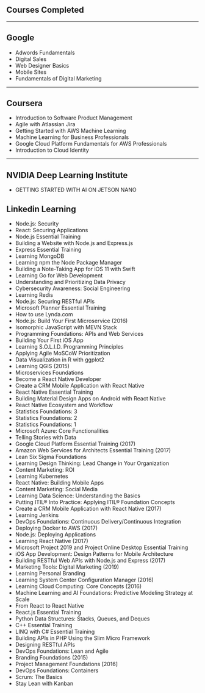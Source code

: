 ## Courses Completed

---

## Google

- Adwords Fundamentals
- Digital Sales
- Web Designer Basics
- Mobile Sites
- Fundamentals of Digital Marketing

---

## Coursera

- Introduction to Software Product Management
- Agile with Atlassian Jira
- Getting Started with AWS Machine Learning
- Machine Learning for Business Professionals
- Google Cloud Platform Fundamentals for AWS Professionals
- Introduction to Cloud Identity

---

## NVIDIA Deep Learning Institute

- GETTING STARTED WITH AI ON JETSON NANO


## Linkedin Learning

- Node.js: Security
- React: Securing Applications
- Node.js Essential Training
- Building a Website with Node.js and Express.js
- Express Essential Training
- Learning MongoDB
- Learning npm the Node Package Manager
- Building a Note-Taking App for iOS 11 with Swift
- Learning Go for Web Development
- Understanding and Prioritizing Data Privacy
- Cybersecurity Awareness: Social Engineering
- Learning Redis
- Node.js: Securing RESTful APIs
- Microsoft Planner Essential Training
- How to use Lynda.com
- Node.js: Build Your First Microservice (2016)
- Isomorphic JavaScript with MEVN Stack
- Programming Foundations: APIs and Web Services
- Building Your First iOS App
- Learning S.O.L.I.D. Programming Principles
- Applying Agile MoSCoW Prioritization
- Data Visualization in R with ggplot2
- Learning QGIS (2015)
- Microservices Foundations
- Become a React Native Developer
- Create a CRM Mobile Application with React Native
- React Native Essential Training
- Building Material Design Apps on Android with React Native
- React Native Ecosystem and Workflow
- Statistics Foundations: 3
- Statistics Foundations: 2
- Statistics Foundations: 1
- Microsoft Azure: Core Functionalities
- Telling Stories with Data
- Google Cloud Platform Essential Training (2017)
- Amazon Web Services for Architects Essential Training (2017)
- Lean Six Sigma Foundations
- Learning Design Thinking: Lead Change in Your Organization
- Content Marketing: ROI
- Learning Kubernetes
- React Native: Building Mobile Apps
- Content Marketing: Social Media
- Learning Data Science: Understanding the Basics
- Putting ITIL® Into Practice: Applying ITIL® Foundation Concepts
- Create a CRM Mobile Application with React Native (2017)
- Learning Jenkins
- DevOps Foundations: Continuous Delivery/Continuous Integration
- Deploying Docker to AWS (2017)
- Node.js: Deploying Applications
- Learning React Native (2017)
- Microsoft Project 2019 and Project Online Desktop Essential Training
- iOS App Development: Design Patterns for Mobile Architecture
- Building RESTful Web APIs with Node.js and Express (2017)
- Marketing Tools: Digital Marketing (2019)
- Learning Personal Branding
- Learning System Center Configuration Manager (2016)
- Learning Cloud Computing: Core Concepts (2016)
- Machine Learning and AI Foundations: Predictive Modeling Strategy at Scale
- From React to React Native
- React.js Essential Training
- Python Data Structures:  Stacks, Queues, and Deques
- C++ Essential Training
- LINQ with C# Essential Training
- Building APIs in PHP Using the Slim Micro Framework
- Designing RESTful APIs
- DevOps Foundations: Lean and Agile
- Branding Foundations (2015)
- Project Management Foundations [2016]
- DevOps Foundations: Containers
- Scrum: The Basics
- Stay Lean with Kanban
